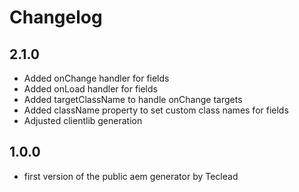 # Changelog

## 2.1.0
- Added onChange handler for fields
- Added onLoad handler for fields
- Added targetClassName to handle onChange targets
- Added className property to set custom class names for fields
- Adjusted clientlib generation

## 1.0.0
- first version of the public aem generator by Teclead